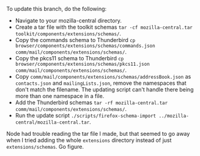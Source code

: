To update this branch, do the following:

* Navigate to your mozilla-central directory.
* Create a tar file with the toolkit schemas `tar -cf mozilla-central.tar toolkit/components/extensions/schemas/`.
* Copy the commands schema to Thunderbird `cp browser/components/extensions/schemas/commands.json comm/mail/components/extensions/schemas/`.
* Copy the pkcs11 schema to Thunderbird `cp browser/components/extensions/schemas/pkcs11.json comm/mail/components/extensions/schemas/`.
* Copy `comm/mail/components/extensions/schemas/addressBook.json` as `contacts.json` and `mailingLists.json`, remove the namespaces that don't match the filename. The updating script can't handle there being more than one namespace in a file.
* Add the Thunderbird schemas `tar -rf mozilla-central.tar comm/mail/components/extensions/schemas/`.
* Run the update script `./scripts/firefox-schema-import ../mozilla-central/mozilla-central.tar`.

Node had trouble reading the tar file I made, but that seemed to go away when I tried adding the whole `extensions` directory instead of just `extensions/schemas`. Go figure.
